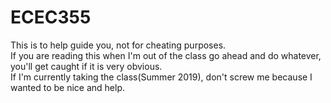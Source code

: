 # ECEC355   
This is to help guide you, not for cheating purposes.   
If you are reading this when I'm out of the class go ahead and do whatever, you'll get caught if it is very obvious.   
If I'm currently taking the class(Summer 2019), don't screw me because I wanted to be nice and help.
